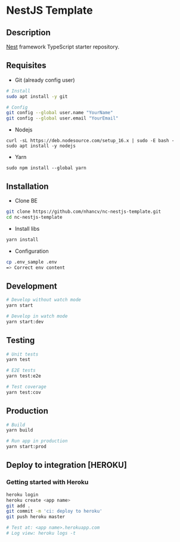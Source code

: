 # NestJS Template

## Description

[Nest](https://github.com/nestjs/nest) framework TypeScript starter repository.

## Requisites

- Git (already config user)

```bash
# Install
sudo apt install -y git

# Config
git config --global user.name "YourName"
git config --global user.email "YourEmail"
```

- Nodejs

```
curl -sL https://deb.nodesource.com/setup_16.x | sudo -E bash -
sudo apt install -y nodejs
```

- Yarn

```
sudo npm install --global yarn
```

## Installation

- Clone BE

```bash
git clone https://github.com/nhancv/nc-nestjs-template.git
cd nc-nestjs-template
```

- Install libs

```bash
yarn install
```

- Configuration

```bash
cp .env_sample .env
=> Correct env content
```

## Development

```bash
# Develop without watch mode
yarn start

# Develop in watch mode
yarn start:dev
```

## Testing

```bash
# Unit tests
yarn test

# E2E tests
yarn test:e2e

# Test coverage
yarn test:cov
```

## Production

```bash
# Build
yarn build

# Run app in production
yarn start:prod
```

## Deploy to integration [HEROKU]

### Getting started with Heroku

```bash
heroku login
heroku create <app name>
git add .
git commit -m 'ci: deploy to heroku'
git push heroku master

# Test at: <app name>.herokuapp.com
# Log view: heroku logs -t
```
